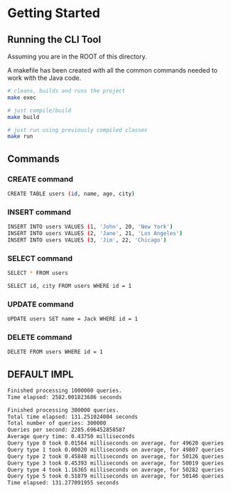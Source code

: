 # Getting Started

## Running the CLI Tool

Assuming you are in the ROOT of this directory.

A makefile has been created with all the common commands needed to work with the Java code.

```bash
# cleans, builds and runs the project
make exec

# just compile/build
make build

# just run using previously compiled classes
make run
```

## Commands

### CREATE command

```bash
CREATE TABLE users (id, name, age, city)
```

### INSERT command

```bash
INSERT INTO users VALUES (1, 'John', 20, 'New York')
INSERT INTO users VALUES (2, 'Jane', 21, 'Los Angeles')
INSERT INTO users VALUES (3, 'Jim', 22, 'Chicago')
```

### SELECT command

```bash
SELECT * FROM users

SELECT id, city FROM users WHERE id = 1
```

### UPDATE command

```bash
UPDATE users SET name = Jack WHERE id = 1
```

### DELETE command

```bash
DELETE FROM users WHERE id = 1
```

## DEFAULT IMPL

```bash
Finished processing 1000000 queries.
Time elapsed: 2582.001823686 seconds

Finished processing 300000 queries.
Total time elapsed: 131.251024004 seconds
Total number of queries: 300000
Queries per second: 2285.696452858587
Average query time: 0.43750 milliseconds
Query type 0 took 0.01564 milliseconds on average, for 49620 queries
Query type 1 took 0.00020 milliseconds on average, for 49807 queries
Query type 2 took 0.45848 milliseconds on average, for 50126 queries
Query type 3 took 0.45393 milliseconds on average, for 50019 queries
Query type 4 took 1.16365 milliseconds on average, for 50282 queries
Query type 5 took 0.51879 milliseconds on average, for 50146 queries
Time elapsed: 131.277091955 seconds
```

